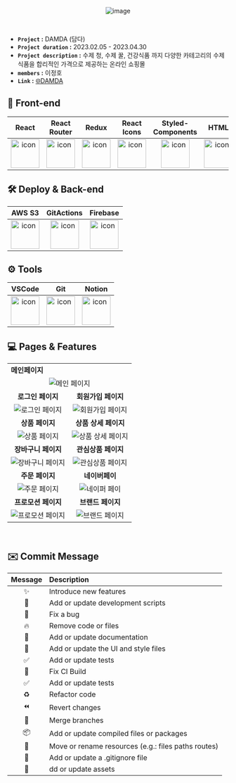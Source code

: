 <div align="center">
 
![image](https://github.com/leejungho9/DAMDA/assets/71073027/e33bec52-a448-40f1-8309-35e17994cc23)

</br>

</div>
 
- **`Project` :** DAMDA (담다)
- **`Project duration` :** 2023.02.05 - 2023.04.30
- **`Project description` :**  수제 청, 수제 꿀, 건강식품 까지 다양한 카테고리의 수제식품을 합리적인 가격으로 제공하는 온라인 쇼핑몰
- **`members` :** 이정호
- **`Link` :** [🌐DAMDA ](http://damda-s3.s3-website.ap-northeast-2.amazonaws.com)
  

## 💄 Front-end 
| React | React Router | Redux | React Icons | Styled-Components | HTML | CSS | JavaScript |
| :---: | :---: | :---: | :---: | :---: | :---: | :---: | :---: | 
| <img src="https://github.com/leejungho9/DAMDA/assets/71073027/324aafbb-d67b-47c5-b6dc-661be68c4967" alt="icon" width="65" height="65" />  |  <img src="https://github.com/leejungho9/DAMDA/assets/71073027/96bc0463-267b-4d2c-95e4-67070b41143e" alt="icon" width="65" height="65" />  |  <img src="https://github.com/leejungho9/DAMDA/assets/71073027/0a8f39c3-f74c-442c-98cd-e986547f7450" alt="icon" width="65" height="65" />  |  <img src="https://github.com/leejungho9/DAMDA/assets/71073027/673c977f-b08d-4eb9-87d4-740ae34e7b37" alt="icon" width="65" height="65" />  |  <img src="https://github.com/leejungho9/DAMDA/assets/71073027/f507615a-dde2-417e-b147-0a3899b41fae5" alt="icon" width="65" height="65" /> |  <img src="https://github.com/leejungho9/DAMDA/assets/71073027/69339fe7-68c1-42ae-877d-b66d9f9eb788" alt="icon" width="65" height="65" />  |  <img src="https://github.com/leejungho9/DAMDA/assets/71073027/7590dac9-c47b-46da-ad10-8183de10d829" alt="icon" width="65" height="65" />  |  <img src="https://github.com/leejungho9/DAMDA/assets/71073027/c5af528b-a9aa-419b-ad34-fac544d6e1a2" alt="icon" width="65" height="65" /> |


## 🛠️ Deploy & Back-end 
| AWS S3 | GitActions |  Firebase |
| :---: | :---: | :---: | 
| <img src="https://github.com/leejungho9/DAMDA/assets/71073027/324aafbb-d67b-47c5-b6dc-661be68c4967" alt="icon" width="65" height="65" />  |  <img src="https://github.com/leejungho9/DAMDA/assets/71073027/d68c7279-2011-4d25-a138-99579c45b59f" alt="icon" width="65" height="65" />  | <img src="https://github.com/leejungho9/DAMDA/assets/71073027/5fd07f28-3941-4ed3-8750-04448e5075a9" alt="icon" width="65" height="65" />


## ⚙️ Tools 
| VSCode| Git | Notion | 
| :---: | :---: |:---:|
| <img src="https://github.com/leejungho9/DAMDA/assets/71073027/028e5714-1c64-46c4-95d5-c0129087ff98" alt="icon" width="65" height="65" />  | <img src="https://github.com/leejungho9/DAMDA/assets/71073027/84277f32-eb2c-466a-af96-d18c951b13e7" alt="icon" width="65" height="65" />  | <img src="https://github.com/leejungho9/DAMDA/assets/71073027/fda03fff-e651-40e1-a0b7-19e2270b4f5e" alt="icon" width="65" height="65" />  | 

## 💻 Pages & Features

<table>
  <tbody>
    <tr>
      <td colspan="2" style="display: flex; align-items : center; text-align : center;"><strong>메인페이지</strong></td>
    </tr>
    <tr>
      <td style="text-align: center;" colspan="2" ><img src="https://github.com/leejungho9/DAMDA/assets/71073027/ce2ec53a-3f16-4b65-9350-2554895f629c" alt="메인 페이지" style="margin: 0 auto;"></td>
    </tr>
     <tr>
      <td style="text-align: center;"><strong>로그인 페이지</strong></td>
      <td style="text-align: center;"><strong>회원가입 페이지</strong></td>
    </tr>
    <tr>
      <td style="text-align: center;"><img src="https://github.com/leejungho9/DAMDA/assets/71073027/c3074376-e76d-4bc7-adb7-1051163b7d41" alt="로그인 페이지"></td>
      <td style="text-align: center;"><img src="https://github.com/leejungho9/DAMDA/assets/71073027/61272001-bf44-4c7e-8051-e06413825c2f" alt="회원가입 페이지"></td>
    </tr>
     <tr>
      <td style="text-align: center;"><strong>상품 페이지</strong></td>
      <td style="text-align: center;"><strong>상품 상세 페이지</strong></td>
    </tr>
    <tr>
      <td style="text-align: center;"><img src="https://github.com/leejungho9/DAMDA/assets/71073027/b999fa06-4134-4031-ae7e-e3c3de626f76" alt="상품 페이지"></td>
      <td style="text-align: center;"><img src="https://github.com/leejungho9/DAMDA/assets/71073027/3d8a6e89-d46e-47b9-aed7-f0749b4c0abc" alt="상품 상세 페이지"></td>
    </tr>
    <tr>
      <td style="text-align: center;"><strong>장바구니 페이지</strong></td>
      <td  style="text-align: center;"><strong>관심상품 페이지</strong></td>
    </tr>
    <tr>
      <td style="text-align: center;"><img src="https://github.com/leejungho9/DAMDA/assets/71073027/7743871e-2d08-4bb7-814e-207c347cf6b2" alt="장바구니 페이지"></td>
      <td style="text-align: center;"><img src="https://github.com/leejungho9/DAMDA/assets/71073027/e40b30e6-c10d-48f2-9b38-c4f98d1e5b68" alt="관심상품 페이지"></td>
    </tr>
     <tr>
      <td style="text-align: center;"><strong>주문 페이지</strong></td>
      <td style="text-align: center;"><strong>네이버페이</strong></td>
    </tr>
    <tr>
      <td style="text-align: center;"><img src="https://github.com/leejungho9/DAMDA/assets/71073027/919c908e-b33d-4ed1-8886-8ab161cdc29a" alt="주문 페이지"></td>
      <td style="text-align: center;"><img src="https://github.com/leejungho9/DAMDA/assets/71073027/71e3dc76-e9c2-4649-96b7-b208f0385632" alt="네이퍼 페이"></td>
    </tr>  
     <tr>
      <td style="text-align: center;"><strong>프로모션 페이지</strong></td>
      <td style="text-align: center;"><strong>브랜드 페이지</strong></td>
    </tr>
    <tr>
      <td style="text-align: center;"><img src="https://github.com/leejungho9/DAMDA/assets/71073027/dfeff725-5084-4a22-81bf-a52d7d4d4955" alt="프로모션 페이지"></td>
      <td style="text-align: center;"><img src="https://github.com/leejungho9/DAMDA/assets/71073027/6b5bb281-97f5-4494-92da-ab883bccf6c4" alt="브랜드 페이지"></td>
    </tr>  
  </tbody>
</table>

<br/>

## ✉️ Commit  Message

|Message|Description|
|:---:|:---|
|✨|Introduce new features|
|🔨|Add or update development scripts|
|🐛|Fix a bug|
|🔥|Remove code or files|
|📝|Add or update documentation|
|💄|Add or update the UI and style files|
|✅ |Add or update tests|
|💚 |Fix CI Build|
|✅ |Add or update tests|
|♻️ |Refactor code|
|⏪ |Revert changes|
|🔀 |Merge branches|
|📦 |Add or update compiled files or packages|
|🚚 |Move or rename resources (e.g.: files paths routes)|
|🙈 |Add or update a .gitignore file|
|🍱 |dd or update assets|

